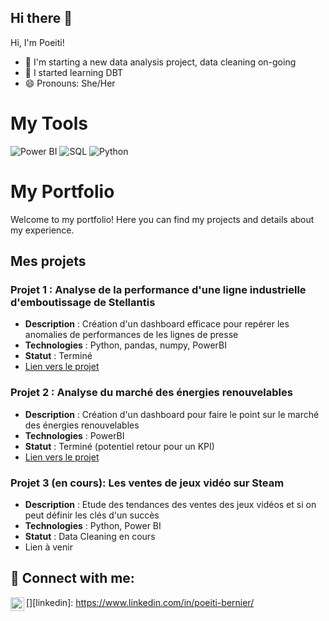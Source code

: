 ## Hi there 👋

Hi, I'm Poeiti!

- 🔭 I'm starting a new data analysis project, data cleaning on-going
- 🌱 I started learning DBT
- 😄 Pronouns: She/Her

# My Tools

![Power BI](https://img.shields.io/badge/Business%20Intelligence-Power%20BI-informational?style=flat&logo=powerbi&color=F2C811)
![SQL](https://img.shields.io/badge/Database-SQL-informational?style=flat&logo=sqlite&color=003B57)
![Python](https://img.shields.io/badge/Code-Python-informational?style=flat&logo=python&color=3776AB)

# My Portfolio

Welcome to my portfolio! Here you can find my projects and details about my experience.

<!--
## Download My CV

[![Download My CV](https://img.shields.io/badge/Download%20My%20CV-blue)](https://github.com/Poeiti-Bernier/Poeiti-Bernier/blob/main/CV-Bernier%20Poeiti.pdf)
-->

## Mes projets
### Projet 1 : Analyse de la performance d'une ligne industrielle d'emboutissage de Stellantis  
- **Description** : Création d'un dashboard efficace pour repérer les anomalies de performances de les lignes de presse
- **Technologies** : Python, pandas, numpy, PowerBI
- **Statut** : Terminé
- [Lien vers le projet](https://github.com/Poeiti-Bernier/Stellantis)

### Projet 2 : Analyse du marché des énergies renouvelables
- **Description** : Création d'un dashboard pour faire le point sur le marché des énergies renouvelables
- **Technologies** : PowerBI
- **Statut** : Terminé (potentiel retour pour un KPI)
- [Lien vers le projet](https://github.com/Poeiti-Bernier/Renewable-energies-market-2010-2024)

### Projet 3 (en cours): Les ventes de jeux vidéo sur Steam 
- **Description** : Etude des tendances des ventes des jeux vidéos et si on peut définir les clés d'un succès
- **Technologies** : Python, Power BI
- **Statut** : Data Cleaning en cours
- Lien à venir
  
<h2> 🤳 Connect with me:</h2>

[<img align="left" alt="JoshMadakor | LinkedIn" width="22px" src="https://cdn.jsdelivr.net/npm/simple-icons@v3/icons/linkedin.svg" />][linkedin]: https://www.linkedin.com/in/poeiti-bernier/

<!--
**joshmadakor1/joshmadakor1** is a ✨ _special_ ✨ repository because its `README.md` (this file) appears on your GitHub profile.

Here are some ideas to get you started:
-->

<!--Code to use : 
# Header Examples

# H1 Header
## H2 Header
### H3 Header

---

## Text Formatting

**Bold Text**

*Italic Text*

**_Bold and Italic Text_**

~~Strikethrough~~

---

## Lists

### Unordered List
- Item 1
- Item 2
  - Subitem 2.1
  - Subitem 2.2

### Ordered List
1. First item
2. Second item
   1. Subitem 2.1
   2. Subitem 2.2

---

## Links and Images

### Link
[GitHub](https://github.com)

### Image
![GitHub Logo](https://github.githubassets.com/images/modules/logos_page/GitHub-Mark.png)
-->
